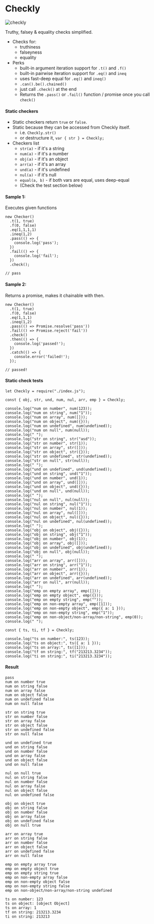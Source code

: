 # Checkly

![checkly](https://i.imgur.com/29tOS0o.png)

Truthy, falsey &amp; equality checks simplified.

* Checks for:
  * truthiness
  * falseyness
  * equality
* Perks
  * built-in argument iteration support for `.t()` and `.f()`
  * built-in pairwise iteration support for `.eq()` and `ineq`
  * uses fast-deep equal for `.eq()` and `ineq()`
  * `.can().be().chained()`
  * just call `.check()` at the end
  * Returns the `.pass()` or `.fail()` function / promise once you call `check()`
#### Static checkers 

* Static checkers return `true` or `false`.
* Static because they can be accessed from Checkly itself.
  * i.e. `Checkly.str()`
  * or destructure it, `var { str } = Checkly;`
* Checkers list
  * `str(a)` - if it's a string
  * `num(a)` - if it's a number
  * `obj(a)` - if it's an object
  * `arr(a)` - if it's an array
  * `und(a)` - if it's undefined
  * `nul(a)` - if it's null
  * `equal(a, b)` - if both vars are equal, uses deep-equal
  * (Check the test section below)

#### Sample 1:

Executes given functions
```
new Checker()
  .t(1, true)
  .f(0, false)
  .eq(1,1,1,1)
  .ineq(1,2)
  .pass(() => {
    console.log('pass');
  })
  .fail(() => {
  	console.log('fail');
  })
  .check();

// pass
```

#### Sample 2:

Returns a promise, makes it chainable with then.
```
new Checker()
  .t(1, true)
  .f(0, false)
  .eq(1,1,1)
  .ineq(1,2)
  .pass(() => Promise.resolve('pass'))
  .fail(() => Promise.reject('fail'))
  .check()
  .then(() => {
  	console.log('passed!');
  })
  .catch(() => {
  	console.error('failed!');
  });

// passed!
```

  
#### Static check tests
  
```
let Checkly = require("./index.js");

const { obj, str, und, num, nul, arr, emp } = Checkly;

console.log("num on number", num(123));
console.log("num on string", num("1"));
console.log("num on array", num([]));
console.log("num on object", num({}));
console.log("num on undefined", num(undefined));
console.log("num on null", num(null));
console.log(" ");
console.log("str on string", str("asd"));
console.log("str on number", str(1));
console.log("str on array", str([]));
console.log("str on object", str({}));
console.log("str on undefined", str(undefined));
console.log("str on null", str(null));
console.log(" ");
console.log("und on undefined", und(undefined));
console.log("und on string", und("1"));
console.log("und on number", und(1));
console.log("und on array", und([]));
console.log("und on object", und({}));
console.log("und on null", und(null));
console.log(" ");
console.log("nul on null", nul(null));
console.log("nul on string", nul("1"));
console.log("nul on number", nul(1));
console.log("nul on array", nul([]));
console.log("nul on object", nul({}));
console.log("nul on undefined", nul(undefined));
console.log(" ");
console.log("obj on object", obj({}));
console.log("obj on string", obj("1"));
console.log("obj on number", obj(1));
console.log("obj on array", obj([]));
console.log("obj on undefined", obj(undefined));
console.log("obj on null", obj(null));
console.log(" ");
console.log("arr on array", arr([]));
console.log("arr on string", arr("1"));
console.log("arr on number", arr(1));
console.log("arr on object", arr({}));
console.log("arr on undefined", arr(undefined));
console.log("arr on null", arr(null));
console.log(" ");
console.log("emp on empty array", emp([]));
console.log("emp on empty object", emp({}));
console.log("emp on empty string", emp(""));
console.log("emp on non-empty array", emp([1]));
console.log("emp on non-empty object", emp({ a: 1 }));
console.log("emp on non-empty string", emp("1"));
console.log("emp on non-object/non-array/non-string", emp(0));
console.log(" ");

const { ts, ti, tf } = Checkly;

console.log("ts on number:", ts(123));
console.log("ts on object:", ts({ a: 1 }));
console.log("ts on array:", ts([1]));
console.log("tf on string:", tf("213213.3234"));
console.log("ti on string:", ti("213213.3234"));
```

#### Result

```
pass
num on number true
num on string false
num on array false
num on object false
num on undefined false
num on null false

str on string true
str on number false
str on array false
str on object false
str on undefined false
str on null false

und on undefined true
und on string false
und on number false
und on array false
und on object false
und on null false

nul on null true
nul on string false
nul on number false
nul on array false
nul on object false
nul on undefined false

obj on object true
obj on string false
obj on number false
obj on array false
obj on undefined false
obj on null true

arr on array true
arr on string false
arr on number false
arr on object false
arr on undefined false
arr on null false

emp on empty array true
emp on empty object true
emp on empty string true
emp on non-empty array false
emp on non-empty object false
emp on non-empty string false
emp on non-object/non-array/non-string undefined

ts on number: 123
ts on object: [object Object]
ts on array: 1
tf on string: 213213.3234
ti on string: 213213
```
